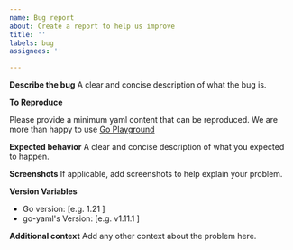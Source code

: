 ```yaml
---
name: Bug report
about: Create a report to help us improve
title: ''
labels: bug
assignees: ''

---
```


**Describe the bug**
A clear and concise description of what the bug is.

**To Reproduce**

Please provide a minimum yaml content that can be reproduced.
We are more than happy to use [Go Playground](https://go.dev/play)

**Expected behavior**
A clear and concise description of what you expected to happen.

**Screenshots**
If applicable, add screenshots to help explain your problem.

**Version Variables**
 - Go version: [e.g. 1.21 ]
 - go-yaml's Version: [e.g. v1.11.1 ]

**Additional context**
Add any other context about the problem here.
